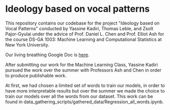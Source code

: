 # Ideology based on vocal patterns

This repository contains our codebase for the project "Ideology based on Vocal Patterns" conducted by Yassine Kadiri, 
Thomas Leble, and Zsolt Pajor-Gyulai under the advice of Prof. Daniel L. Chen and Prof. Elliot Ash for the course DS-GA 1003: 
Machine Learning and Computational Statistics at New York University.

Our living breathing Google Doc is [here](https://docs.google.com/document/d/1v6iXLQz6N5RWzIbTtotWZVYBQPY1sbRz3PkwPrSL2zI/edit?usp=sharing).

After submitting our work for the Machine Learning Class, Yassine Kadiri pursued the work over the summer with Professors Ash and Chen in order to produce publishable work.

At first, we had chosen a limited set of words to train our models, in order to have more interpretable results  but over the summer we made the choice to train our models over all the words from our dataset. This work can be found in data_gathering_scripts/gathered_data/Regression_all_words.ipynb.
